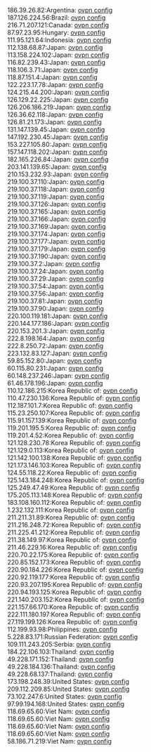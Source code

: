186.39.26.82:Argentina: [ovpn config](vpn/186_39_26_82.ovpn)  
187.126.224.56:Brazil: [ovpn config](vpn/187_126_224_56.ovpn)  
216.71.207.121:Canada: [ovpn config](vpn/216_71_207_121.ovpn)  
87.97.23.95:Hungary: [ovpn config](vpn/87_97_23_95.ovpn)  
111.95.121.64:Indonesia: [ovpn config](vpn/111_95_121_64.ovpn)  
112.138.68.87:Japan: [ovpn config](vpn/112_138_68_87.ovpn)  
113.158.224.102:Japan: [ovpn config](vpn/113_158_224_102.ovpn)  
116.82.239.43:Japan: [ovpn config](vpn/116_82_239_43.ovpn)  
118.106.3.71:Japan: [ovpn config](vpn/118_106_3_71.ovpn)  
118.87.151.4:Japan: [ovpn config](vpn/118_87_151_4.ovpn)  
122.223.17.78:Japan: [ovpn config](vpn/122_223_17_78.ovpn)  
124.215.44.200:Japan: [ovpn config](vpn/124_215_44_200.ovpn)  
126.129.22.225:Japan: [ovpn config](vpn/126_129_22_225.ovpn)  
126.206.186.219:Japan: [ovpn config](vpn/126_206_186_219.ovpn)  
126.36.62.118:Japan: [ovpn config](vpn/126_36_62_118.ovpn)  
126.81.21.173:Japan: [ovpn config](vpn/126_81_21_173.ovpn)  
131.147.139.45:Japan: [ovpn config](vpn/131_147_139_45.ovpn)  
147.192.230.45:Japan: [ovpn config](vpn/147_192_230_45.ovpn)  
153.227.105.80:Japan: [ovpn config](vpn/153_227_105_80.ovpn)  
157.147.118.202:Japan: [ovpn config](vpn/157_147_118_202.ovpn)  
182.165.226.84:Japan: [ovpn config](vpn/182_165_226_84.ovpn)  
203.141.139.65:Japan: [ovpn config](vpn/203_141_139_65.ovpn)  
210.153.232.93:Japan: [ovpn config](vpn/210_153_232_93.ovpn)  
219.100.37.110:Japan: [ovpn config](vpn/219_100_37_110.ovpn)  
219.100.37.118:Japan: [ovpn config](vpn/219_100_37_118.ovpn)  
219.100.37.119:Japan: [ovpn config](vpn/219_100_37_119.ovpn)  
219.100.37.126:Japan: [ovpn config](vpn/219_100_37_126.ovpn)  
219.100.37.165:Japan: [ovpn config](vpn/219_100_37_165.ovpn)  
219.100.37.166:Japan: [ovpn config](vpn/219_100_37_166.ovpn)  
219.100.37.169:Japan: [ovpn config](vpn/219_100_37_169.ovpn)  
219.100.37.174:Japan: [ovpn config](vpn/219_100_37_174.ovpn)  
219.100.37.177:Japan: [ovpn config](vpn/219_100_37_177.ovpn)  
219.100.37.179:Japan: [ovpn config](vpn/219_100_37_179.ovpn)  
219.100.37.190:Japan: [ovpn config](vpn/219_100_37_190.ovpn)  
219.100.37.2:Japan: [ovpn config](vpn/219_100_37_2.ovpn)  
219.100.37.24:Japan: [ovpn config](vpn/219_100_37_24.ovpn)  
219.100.37.29:Japan: [ovpn config](vpn/219_100_37_29.ovpn)  
219.100.37.54:Japan: [ovpn config](vpn/219_100_37_54.ovpn)  
219.100.37.56:Japan: [ovpn config](vpn/219_100_37_56.ovpn)  
219.100.37.81:Japan: [ovpn config](vpn/219_100_37_81.ovpn)  
219.100.37.90:Japan: [ovpn config](vpn/219_100_37_90.ovpn)  
220.100.119.181:Japan: [ovpn config](vpn/220_100_119_181.ovpn)  
220.144.177.186:Japan: [ovpn config](vpn/220_144_177_186.ovpn)  
220.153.201.3:Japan: [ovpn config](vpn/220_153_201_3.ovpn)  
222.8.198.164:Japan: [ovpn config](vpn/222_8_198_164.ovpn)  
222.8.250.72:Japan: [ovpn config](vpn/222_8_250_72.ovpn)  
223.132.83.127:Japan: [ovpn config](vpn/223_132_83_127.ovpn)  
59.85.152.80:Japan: [ovpn config](vpn/59_85_152_80.ovpn)  
60.115.80.231:Japan: [ovpn config](vpn/60_115_80_231.ovpn)  
60.148.237.246:Japan: [ovpn config](vpn/60_148_237_246.ovpn)  
61.46.178.196:Japan: [ovpn config](vpn/61_46_178_196.ovpn)  
110.12.186.215:Korea Republic of: [ovpn config](vpn/110_12_186_215.ovpn)  
110.47.230.136:Korea Republic of: [ovpn config](vpn/110_47_230_136.ovpn)  
112.187.101.7:Korea Republic of: [ovpn config](vpn/112_187_101_7.ovpn)  
115.23.250.107:Korea Republic of: [ovpn config](vpn/115_23_250_107.ovpn)  
115.91.157.139:Korea Republic of: [ovpn config](vpn/115_91_157_139.ovpn)  
119.201.195.5:Korea Republic of: [ovpn config](vpn/119_201_195_5.ovpn)  
119.201.4.52:Korea Republic of: [ovpn config](vpn/119_201_4_52.ovpn)  
121.128.230.78:Korea Republic of: [ovpn config](vpn/121_128_230_78.ovpn)  
121.129.0.113:Korea Republic of: [ovpn config](vpn/121_129_0_113.ovpn)  
121.142.100.138:Korea Republic of: [ovpn config](vpn/121_142_100_138.ovpn)  
121.173.146.103:Korea Republic of: [ovpn config](vpn/121_173_146_103.ovpn)  
124.55.118.22:Korea Republic of: [ovpn config](vpn/124_55_118_22.ovpn)  
125.143.184.248:Korea Republic of: [ovpn config](vpn/125_143_184_248.ovpn)  
125.249.47.49:Korea Republic of: [ovpn config](vpn/125_249_47_49.ovpn)  
175.205.113.148:Korea Republic of: [ovpn config](vpn/175_205_113_148.ovpn)  
183.108.160.112:Korea Republic of: [ovpn config](vpn/183_108_160_112.ovpn)  
1.232.132.111:Korea Republic of: [ovpn config](vpn/1_232_132_111.ovpn)  
211.211.31.89:Korea Republic of: [ovpn config](vpn/211_211_31_89.ovpn)  
211.216.248.72:Korea Republic of: [ovpn config](vpn/211_216_248_72.ovpn)  
211.225.41.212:Korea Republic of: [ovpn config](vpn/211_225_41_212.ovpn)  
211.38.149.97:Korea Republic of: [ovpn config](vpn/211_38_149_97.ovpn)  
211.46.229.16:Korea Republic of: [ovpn config](vpn/211_46_229_16.ovpn)  
220.70.22.175:Korea Republic of: [ovpn config](vpn/220_70_22_175.ovpn)  
220.85.152.173:Korea Republic of: [ovpn config](vpn/220_85_152_173.ovpn)  
220.90.184.226:Korea Republic of: [ovpn config](vpn/220_90_184_226.ovpn)  
220.92.119.177:Korea Republic of: [ovpn config](vpn/220_92_119_177.ovpn)  
220.93.207.195:Korea Republic of: [ovpn config](vpn/220_93_207_195.ovpn)  
220.94.193.125:Korea Republic of: [ovpn config](vpn/220_94_193_125.ovpn)  
221.140.203.152:Korea Republic of: [ovpn config](vpn/221_140_203_152.ovpn)  
221.157.66.170:Korea Republic of: [ovpn config](vpn/221_157_66_170.ovpn)  
222.111.180.197:Korea Republic of: [ovpn config](vpn/222_111_180_197.ovpn)  
27.119.199.126:Korea Republic of: [ovpn config](vpn/27_119_199_126.ovpn)  
112.199.93.98:Philippines: [ovpn config](vpn/112_199_93_98.ovpn)  
5.228.83.171:Russian Federation: [ovpn config](vpn/5_228_83_171.ovpn)  
109.111.243.205:Serbia: [ovpn config](vpn/109_111_243_205.ovpn)  
184.22.106.103:Thailand: [ovpn config](vpn/184_22_106_103.ovpn)  
49.228.171.152:Thailand: [ovpn config](vpn/49_228_171_152.ovpn)  
49.228.184.136:Thailand: [ovpn config](vpn/49_228_184_136.ovpn)  
49.228.68.137:Thailand: [ovpn config](vpn/49_228_68_137.ovpn)  
173.198.248.39:United States: [ovpn config](vpn/173_198_248_39.ovpn)  
209.112.209.85:United States: [ovpn config](vpn/209_112_209_85.ovpn)  
73.102.247.6:United States: [ovpn config](vpn/73_102_247_6.ovpn)  
97.99.194.168:United States: [ovpn config](vpn/97_99_194_168.ovpn)  
118.69.65.60:Viet Nam: [ovpn config](vpn/118_69_65_60.ovpn)  
118.69.65.60:Viet Nam: [ovpn config](vpn/118_69_65_60.ovpn)  
118.69.65.60:Viet Nam: [ovpn config](vpn/118_69_65_60.ovpn)  
118.69.65.60:Viet Nam: [ovpn config](vpn/118_69_65_60.ovpn)  
58.186.71.219:Viet Nam: [ovpn config](vpn/58_186_71_219.ovpn)  
